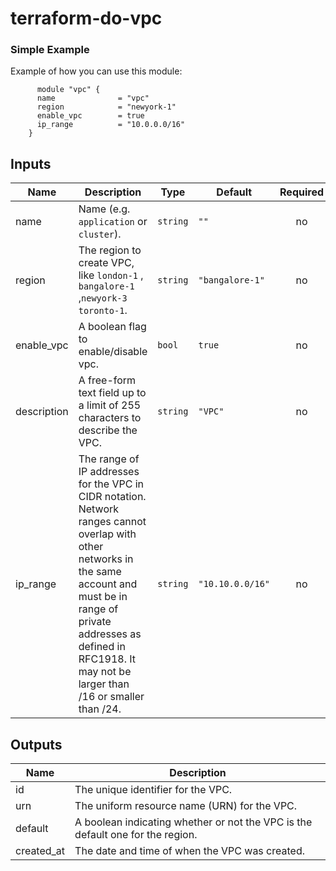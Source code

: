 # terraform-do-vpc


### Simple Example
Example of how you can use this module:
```hcl
      module "vpc" {
      name              = "vpc"
      region            = "newyork-1"
      enable_vpc        = true
      ip_range          = "10.0.0.0/16"
    }
```

## Inputs

| Name         | Description | Type | Default | Required |
|--------------|-------------|------|---------|:--------:|
| name         | Name  (e.g. `application` or `cluster`). | `string` | `""` | no |
| region       | The region to create VPC, like `london-1` , `bangalore-1` ,`newyork-3` `toronto-1`. | `string` | `"bangalore-1"` | no |
| enable\_vpc  | A boolean flag to enable/disable vpc. | `bool` | `true` | no |
| description  | A free-form text field up to a limit of 255 characters to describe the VPC. | `string` | `"VPC"` | no |
| ip\_range    | The range of IP addresses for the VPC in CIDR notation. Network ranges cannot overlap with other networks in the same account and must be in range of private addresses as defined in RFC1918. It may not be larger than /16 or smaller than /24. | `string` | `"10.10.0.0/16"` | no |


## Outputs

| Name | Description |
|------|-------------|
| id | The unique identifier for the VPC. |
| urn | The uniform resource name (URN) for the VPC. |
| default | A boolean indicating whether or not the VPC is the default one for the region. |
| created\_at | The date and time of when the VPC was created. |

